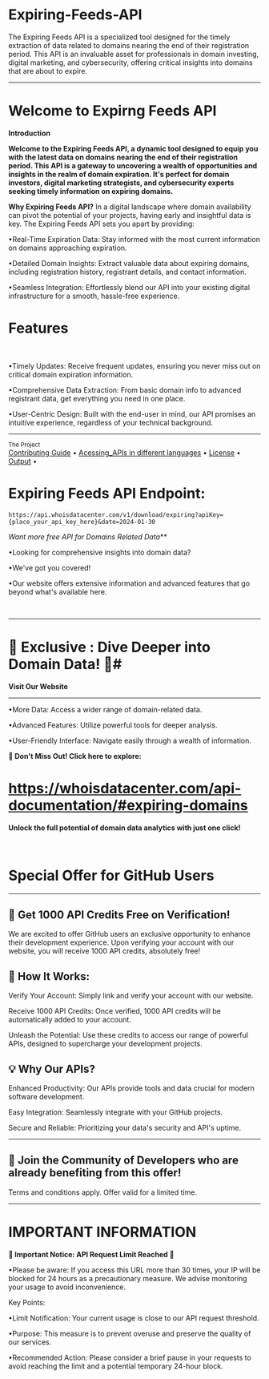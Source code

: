 # Expiring-Feeds-API
The Expiring Feeds API is a specialized tool designed for the timely extraction of data related to domains nearing the end of their registration period. This API is an invaluable asset for professionals in domain investing, digital marketing, and cybersecurity, offering critical insights into domains that are about to expire.

___
# Welcome to Expirng Feeds API
**Introduction**
 <br />

 **Welcome to the Expiring Feeds API, a dynamic tool designed to equip you with the latest data on domains nearing the end of their registration period. This API is a gateway to uncovering a wealth of opportunities and insights in the realm of domain expiration. It's perfect for domain investors, digital marketing strategists, and cybersecurity experts seeking timely information on expiring domains.**

 **Why Expiring Feeds API?**
In a digital landscape where domain availability can pivot the potential of your projects, having early and insightful data is key. The Expiring Feeds API sets you apart by providing:

 •Real-Time Expiration Data: Stay informed with the most current information on domains approaching expiration.
  <br />
 
 •Detailed Domain Insights: Extract valuable data about expiring domains, including registration history, registrant details, and contact information.
  <br />
  
 •Seamless Integration: Effortlessly blend our API into your existing digital infrastructure for a smooth, hassle-free experience.
  <br />

  # Features
<br />

•Timely Updates: Receive frequent updates, ensuring you never miss out on critical domain expiration information.
 <br />
 
•Comprehensive Data Extraction: From basic domain info to advanced registrant data, get everything you need in one place.
 <br />
 
•User-Centric Design: Built with the end-user in mind, our API promises an intuitive experience, regardless of your technical background.
 <br />

 
  ___
 <div >
    <sub>The Project</sub>
    <br />
    <a href="Contributing Guide/Contributing Guide.md">Contributing Guide</a> •
    <a href="Acessing_APIs">Acessing_APIs in different languages</a> •
    <a href="License/License.md">License</a> •
    <a href="Output/Output.md">Output</a> •
    <br />

 #  Expiring Feeds API Endpoint:

 ```
https://api.whoisdatacenter.com/v1/download/expiring?apiKey={place_your_api_key_here}&date=2024-01-30
```

*Want more free API for Domains Related Data***
<br/>

•Looking for comprehensive insights into domain data? 
<br/>

•We've got you covered! 
<br/>

•Our website offers extensive information and advanced features that go beyond what's available here.


<br/>


___

# 🌟 Exclusive : Dive Deeper into Domain Data! 🌟# 

**Visit Our Website**

___
•More Data: Access a wider range of domain-related data.
<br/>

•Advanced Features: Utilize powerful tools for deeper analysis.
<br/>

•User-Friendly Interface: Navigate easily through a wealth of information.
<br/>

 **🔗 Don't Miss Out! Click here to explore:** 
 # https://whoisdatacenter.com/api-documentation/#expiring-domains

**Unlock the full potential of domain data analytics with just one click!**


<br/>






# Special Offer for GitHub Users
---

**🚀 Get 1000 API Credits Free on Verification!**
---
We are excited to offer GitHub users an exclusive opportunity to enhance their development experience. Upon verifying your account with our website, you will receive 1000 API credits, absolutely free!

**🔑 How It Works:**
---
Verify Your Account: Simply link and verify your account with our website.
<br/>

Receive 1000 API Credits: Once verified, 1000 API credits will be automatically added to your account.
<br/>

Unleash the Potential: Use these credits to access our range of powerful APIs, designed to supercharge your development projects.
<br/>

**💡 Why Our APIs?**
---
Enhanced Productivity: Our APIs provide tools and data crucial for modern software development.
<br/>

Easy Integration: Seamlessly integrate with your GitHub projects.
<br/>

Secure and Reliable: Prioritizing your data's security and API's uptime.
<br/>

___


**🌟 Join the Community of Developers who are already benefiting from this offer!**
---

Terms and conditions apply. Offer valid for a limited time.





___

# IMPORTANT INFORMATION


**🚨 Important Notice: API Request Limit Reached 🚨**

•Please be aware: If you access this URL more than 30 times, your IP will be blocked for 24 hours as a precautionary measure. We advise monitoring your usage to avoid inconvenience.

Key Points:

•Limit Notification: Your current usage is close to our API request threshold.
<br/>

•Purpose: This measure is to prevent overuse and preserve the quality of our services.
<br/>

•Recommended Action: Please consider a brief pause in your requests to avoid reaching the limit and a potential temporary 24-hour block.

